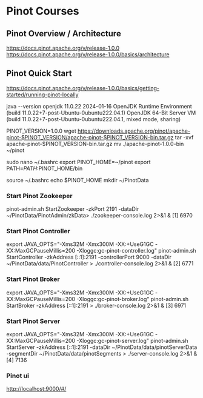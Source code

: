 # Pinot Courses

## Pinot Overview / Architecture

<https://docs.pinot.apache.org/v/release-1.0.0>
<https://docs.pinot.apache.org/v/release-1.0.0/basics/architecture>

## Pinot Quick Start

<https://docs.pinot.apache.org/v/release-1.0.0/basics/getting-started/running-pinot-locally>

java --version
    openjdk 11.0.22 2024-01-16
    OpenJDK Runtime Environment (build 11.0.22+7-post-Ubuntu-0ubuntu222.04.1)
    OpenJDK 64-Bit Server VM (build 11.0.22+7-post-Ubuntu-0ubuntu222.04.1, mixed mode, sharing)

PINOT_VERSION=1.0.0
wget https://downloads.apache.org/pinot/apache-pinot-$PINOT_VERSION/apache-pinot-$PINOT_VERSION-bin.tar.gz
tar -xvf apache-pinot-$PINOT_VERSION-bin.tar.gz
mv ./apache-pinot-1.0.0-bin ~/pinot

sudo nano ~/.bashrc
    export PINOT_HOME=~/pinot
    export PATH=$PATH:$PINOT_HOME/bin

source ~/.bashrc
echo $PINOT_HOME
mkdir ~/PinotData

### Start Pinot Zookeeper

pinot-admin.sh StartZookeeper -zkPort 2191 -dataDir ~/PinotData/PinotAdmin/zkData> ./zookeeper-console.log 2>&1 &
    [1] 6970

### Start Pinot Controller

export JAVA_OPTS="-Xms32M -Xmx300M -XX:+UseG1GC -XX:MaxGCPauseMillis=200 -Xloggc:gc-pinot-controller.log"
pinot-admin.sh StartController -zkAddress [::1]:2191 -controllerPort 9000 -dataDir ~/PinotData/data/PinotController > ./controller-console.log 2>&1 &
    [2] 6771

### Start Pinot Broker

export JAVA_OPTS="-Xms32M -Xmx300M -XX:+UseG1GC -XX:MaxGCPauseMillis=200  -Xloggc:gc-pinot-broker.log"
pinot-admin.sh StartBroker -zkAddress [::1]:2191 > ./broker-console.log 2>&1 &
    [3] 6971

### Start Pinot Server

export JAVA_OPTS="-Xms32M -Xmx300M -XX:+UseG1GC -XX:MaxGCPauseMillis=200 -Xloggc:gc-pinot-server.log"
pinot-admin.sh StartServer -zkAddress [::1]:2191 -dataDir ~/PinotData/data/pinotServerData -segmentDir ~/PinotData/data/pinotSegments > ./server-console.log 2>&1 &
    [4] 7136

### Pinot ui

<http://localhost:9000/#/>
